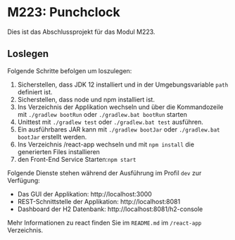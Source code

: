 # M223: Punchclock
Dies ist das Abschlussprojekt für das Modul M223.

## Loslegen
Folgende Schritte befolgen um loszulegen:
1. Sicherstellen, dass JDK 12 installiert und in der Umgebungsvariable `path` definiert ist.
1. Sicherstellen, dass node und npm installiert ist.
1. Ins Verzeichnis der Applikation wechseln und über die Kommandozeile mit `./gradlew bootRun` oder `./gradlew.bat bootRun` starten
1. Unittest mit `./gradlew test` oder `./gradlew.bat test` ausführen.
1. Ein ausführbares JAR kann mit `./gradlew bootJar` oder `./gradlew.bat bootJar` erstellt werden.
1. Ins Verzeichnis /react-app wechseln und mit `npm install` die generierten Files installieren
1. den Front-End Service Starten:`npm start`


Folgende Dienste stehen während der Ausführung im Profil `dev` zur Verfügung:
- Das GUI der Applikation: http://localhost:3000
- REST-Schnittstelle der Applikation: http://localhost:8081
- Dashboard der H2 Datenbank: http://localhost:8081/h2-console

Mehr Informationen zu react finden Sie im `README.md` im `/react-app` Verzeichnis.